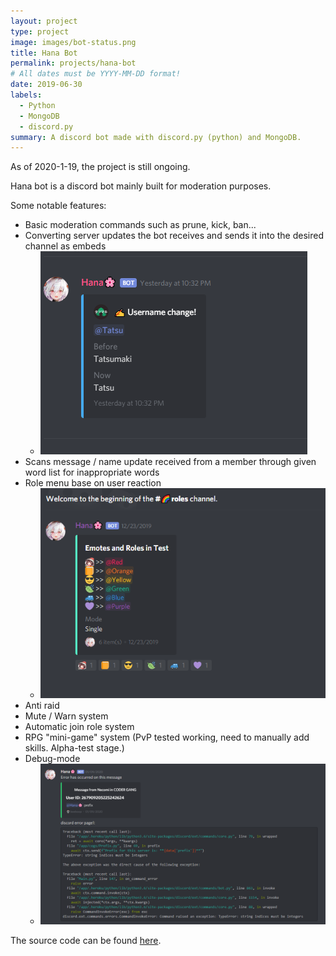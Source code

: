 ```yaml
---
layout: project
type: project
image: images/bot-status.png
title: Hana Bot
permalink: projects/hana-bot
# All dates must be YYYY-MM-DD format!
date: 2019-06-30
labels:
  - Python
  - MongoDB
  - discord.py
summary: A discord bot made with discord.py (python) and MongoDB.
---
```

As of 2020-1-19, the project is still ongoing.


Hana bot is a discord bot mainly built for moderation purposes.

Some notable features:
* Basic moderation commands such as prune, kick, ban...
* Converting server updates the bot receives and sends it into the desired channel as embeds
  * <img class = "name change" src = "/images/update1.png">
* Scans message / name update received from a member through given word list for inappropriate words
* Role menu base on user reaction
  * <img class = "color role menu" src = "/images/update2.png">
* Anti raid
* Mute / Warn system
* Automatic join role system
* RPG "mini-game" system (PvP tested working, need to manually add skills. Alpha-test stage.)
* Debug-mode
  * <img class = "error report" src = "/images/bot-error.png">


The source code can be found [here](https://github.com/Necom1/Hana-Bot).
